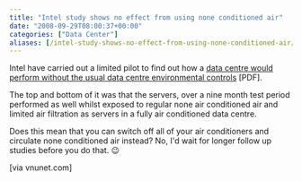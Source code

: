 ```yaml
---
title: "Intel study shows no effect from using none conditioned air"
date: "2008-09-29T08:00:37+00:00"
categories: ["Data Center"]
aliases: [/intel-study-shows-no-effect-from-using-none-conditioned-air/]
---
```


Intel have carried out a limited pilot to find out how a [data centre would perform without the usual data centre environmental controls](http://www.intel.com/it/pdf/Reducing_Data_Center_Cost_with_an_Air_Economizer.pdf) [PDF].

The top and bottom of it was that the servers, over a nine month test period performed as well whilst exposed to regular none air conditioned air and limited air filtration as servers in a fully air conditioned data centre.

Does this mean that you can switch off all of your air conditioners and circulate none conditioned air instead? No, I'd wait for longer follow up studies before you do that. :wink:

[via vnunet.com]
